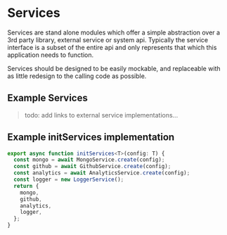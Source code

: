 # Services

Services are stand alone modules which offer a simple abstraction over a 3rd
party library, external service or system api. Typically the service interface
is a subset of the entire api and only represents that which this application
needs to function.

Services should be designed to be easily mockable, and replaceable with as
little redesign to the calling code as possible.

## Example Services

> todo: add links to external service implementations...

## Example initServices implementation

```ts
export async function initServices<T>(config: T) {
  const mongo = await MongoService.create(config);
  const github = await GithubService.create(config);
  const analytics = await AnalyticsService.create(config);
  const logger = new LoggerService();
  return {
    mongo,
    github,
    analytics,
    logger,
  };
}
```
